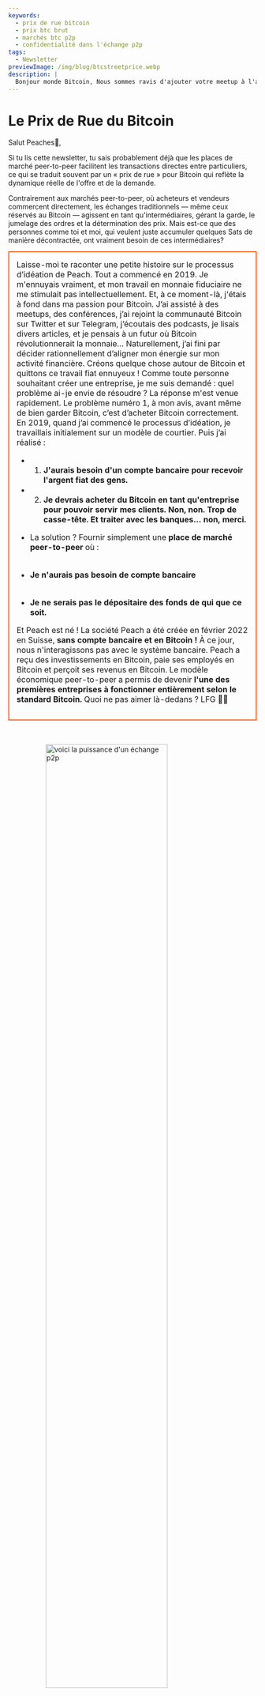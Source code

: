 ```yaml
---
keywords:
  - prix de rue bitcoin
  - prix btc brut
  - marchés btc p2p
  - confidentialité dans l'échange p2p
tags:
  - Newsletter
previewImage: /img/blog/btcstreetprice.webp
description: |
  Bonjour monde Bitcoin, Nous sommes ravis d'ajouter votre meetup à l'application Peach Bitcoin !
---
```


# Le Prix de Rue du Bitcoin

Salut Peaches🍑,

Si tu lis cette newsletter, tu sais probablement déjà que les places de marché peer-to-peer facilitent les transactions directes entre particuliers, ce qui se traduit souvent par un « prix de rue » pour Bitcoin qui reflète la dynamique réelle de l'offre et de la demande.

Contrairement aux marchés peer-to-peer, où acheteurs et vendeurs commercent directement, les échanges traditionnels — même ceux réservés au Bitcoin — agissent en tant qu'intermédiaires, gérant la garde, le jumelage des ordres et la détermination des prix. Mais est-ce que des personnes comme toi et moi, qui veulent juste accumuler quelques Sats de manière décontractée, ont vraiment besoin de ces intermédiaires?

<table style="width: 100%; max-width: 800px; margin: auto; border-collapse: collapse;">
<td style="border: 2px solid #f56522; padding: 15px; width: 60%; vertical-align: top;">
Laisse-moi te raconter une petite histoire sur le processus d’idéation de Peach. Tout a commencé en 2019. Je m'ennuyais vraiment, et mon travail en monnaie fiduciaire ne me stimulait pas intellectuellement. Et, à ce moment-là, j'étais à fond dans ma passion pour Bitcoin. J’ai assisté à des meetups, des conférences, j’ai rejoint la communauté Bitcoin sur Twitter et sur Telegram, j’écoutais des podcasts, je lisais divers articles, et je pensais à un futur où Bitcoin révolutionnerait la monnaie… Naturellement, j’ai fini par décider rationnellement d’aligner mon énergie sur mon activité financière. Créons quelque chose autour de Bitcoin et quittons ce travail fiat ennuyeux ! Comme toute personne souhaitant créer une entreprise, je me suis demandé : quel problème ai-je envie de résoudre ? La réponse m'est venue rapidement. Le problème numéro 1, à mon avis, avant même de bien garder Bitcoin, c’est d’acheter Bitcoin correctement. En 2019, quand j’ai commencé le processus d’idéation, je travaillais initialement sur un modèle de courtier. Puis j’ai réalisé :

- 1. **J'aurais besoin d'un compte bancaire pour recevoir l'argent fiat des gens.**
- 2. **Je devrais acheter du Bitcoin en tant qu'entreprise pour pouvoir servir mes clients. Non, non. Trop de casse-tête. Et traiter avec les banques… non, merci.**

- La solution ? Fournir simplement une **place de marché peer-to-peer** où :
  <br><br>
- **Je n'aurais pas besoin de compte bancaire**
  <br><br>
- **Je ne serais pas le dépositaire des fonds de qui que ce soit.**

Et Peach est né ! La société Peach a été créée en février 2022 en Suisse, **sans compte bancaire et en Bitcoin !** À ce jour, nous n'interagissons pas avec le système bancaire. Peach a reçu des investissements en Bitcoin, paie ses employés en Bitcoin et perçoit ses revenus en Bitcoin. Le modèle économique peer-to-peer a permis de devenir **l'une des premières entreprises à fonctionner entièrement selon le standard Bitcoin.** Quoi ne pas aimer là-dedans ? LFG 🍑🚀
</td>
</table>

<br><br>
<img src="/img/blog/This-is-peer-to-peer.gif" alt="voici la puissance d'un échange p2p" style="display:block; margin: auto; width: 70%;">
<br><br>

Revenons maintenant au prix de rue du Bitcoin… alias le prix peer-to-peer ! Je l'appelle le prix brut, le prix pur, le prix sans intermédiaire, le prix naturel, le prix innocent… le prix auquel un individu décide qu'à cet instant précis, en ce lieu précis et dans cette situation précise, Bitcoin vaut <X> pour lui/elle.

Le concept du prix de rue du Bitcoin n'est pas entièrement nouveau. En 2017, Clark Moody avait lancé l'indice [Bitcoin Street Price](https://bitcoin.clarkmoody.com/posts/introducing-bitcoin-street-price?) afin de suivre la valeur de Bitcoin négocié en peer-to-peer dans diverses devises locales. Cette initiative visait à offrir une représentation plus fidèle de la valeur de Bitcoin en espèces dans différentes régions. Malheureusement, ces données n'existent plus en raison du manque de soutien et de ressources, mais des plateformes comme Peach Bitcoin continuent de défendre l'idée que le prix peer-to-peer est le véritable prix de Bitcoin.

CONSULTE DÈS MAINTENANT notre [nouvelle page d'accueil](https://peachbitcoin.com/) pour découvrir l'ATH du prix de rue du Bitcoin sur Peach lors des dernières 24h / 15d / 30d en EUR, CHF, USD !  
Comment est-il calculé ? Nous prenons le prix moyen de toutes les transactions conclues sur Peach.

<div style="border: 2px solid orange; padding: 10px; text-align: center;">
    <strong>INTÉGREZ & JOUEZ</strong> avec notre API du Prix Peer-to-Peer Bitcoin :
</div>

:::buttons
[API Prix Peer-to-Peer](https://docs.peachbitcoin.com/#ath-price)
:::

DEVINEZ QUOI ? AS-TU REMARQUÉ QUE…  
Le prix du Bitcoin est **souvent plus élevé** sur le marché peer-to-peer ! Pourquoi ? Parce qu'il est brut et qu'il n'y a ni identification ni les contraintes du KYC !  
C'est pourquoi arbitrer ou vendre du Bitcoin sur Peach a beaucoup de sens. Et… **C'EST GRATUIT !!** Alors téléchargez l'application et publiez votre offre de vente dès maintenant !

<div style="text-align: center;">
  <video controls style="max-width: 100%; height: auto;">
    <source src="/img/blog/P2P-Price-promo.mp4" type="video/mp4">
    Votre navigateur ne supporte pas la balise vidéo.
  </video>
</div>

Voyez aussi ce que signifie le peer-to-peer dans la vie réelle :

Les gens échangent du Bitcoin de manière super anonyme avec de l'ESPÈCE tout en participant à des meetups Bitcoin ! Voici un meetup en France, (Bitcoin Metz!)[https://x.com/btc_metz/status/1883220185504727229?s=46]. Un grand salut à eux ! Peach facilite l'échange en fournissant l'escrow et la plateforme de découverte d'offres. Merci à BitcoinMetz pour avoir présenté Peach ! Un véritable honneur pour nous.

![](/img/blog/tradecashforsat/tradeforsat.png)

C'est tout pour moi, Peaches !

Avec mes salutations fruitées,

@ProofofSteph

Fais du stacking de Sats en peer-to-peer la norme,

Partage ton code de parrainage avec tes amis

Ils bénéficient d'un trade d'achat gratuit et toi, tu obtiens des points de parrainage à échanger contre des sats et plus encore.

## ⚠️ NOUVELLE VERSION DE PEACH, MAINTENANT DISPONIBLE 0.5.3 (265) ⚠️

:::figures 3
![financez jusqu'à 21 offres de vente instantanées](/img/blog/tradecashforsat/fundmore.png)

![ne partage jamais ta phrase secrète](/img/blog/tradecashforsat/nevershare.png)

![mode sombre sur Peach](/img/blog/tradecashforsat/darkmode.png)
:::

**NE PARTAGE JAMAIS TA SEED, PAS MÊME AVEC TA MAMAN !**

## AUTRE NOUVELLE : LE NOEUD LIGHTNING⚡ DE PEACH EST EN LIGNE !

![light peach](/img/blog/tradecashforsat/lightpeach.png)

- Consulte les détails de connexion sur Clearnet et Tor [ici](https://ln.peachbitcoin.com/embed/FHQuQDFDUngLDXY2n36R6JjP5FgLHKFNF7MDMTUHR8bX/BTC/ln)
- Notre adresse lightning est **hello@ln.peachbitcoin.com** 🤗

Peach est une très petite équipe. Toute aide et tout soutien sont grandement appréciés !  
Tu souhaites collaborer avec nous ? Nous aider à nous promouvoir ?  
Tu veux rejoindre l'équipe en tant qu'ambassadeur local ou régional de la marque Peach ? 👀  
Contacte-nous dès maintenant !

:::buttons
[Dis Bonjour !](mailto:hello@peachbitcoin.com)
:::

<table style="width: 100%; max-width: 800px; margin: auto; border-collapse: collapse;">
  <tr>
    <td style="border: 2px solid #E4572E; padding: 15px; width: 60%; vertical-align: top;">
      <div style="word-wrap: break-word; font-size: 16px; line-height: 1.5;">
        <strong>Tu es organisateur de meetup ?<br>
        Tu possèdes une boutique Bitcoin ?<br>
        Ou tu organises des événements/conférences ?</strong>
        <br><br>
        Intègre ton événement ou ta boutique dans notre app pour faciliter les échanges en ESPÈCE sur place.
        <ul>
          <li>Gagne 100% de nos revenus sur toutes les transactions en espèces réalisées lors de ton meetup !</li>
          <li>Reçois ton code de parrainage personnalisé, des goodies, flyers et tout notre soutien pour promouvoir le trading anonyme.</li>
        </ul>
        Envoie un e-mail avec <strong style="color: #E4572E;">#CASH4SATS</strong> pour obtenir toutes les infos.
      </div>
    </td>
    <td style="padding-left: 20px; width: 40%; text-align: center; vertical-align: top;">
      <img src="/img/blog/tradecashforsat/img1.png" alt="Image Meetup" style="max-width: 100%; height: auto;">
      <br><br>
      <a href="#" style="display: inline-block; background-color: #E4572E; color: white; padding: 10px 20px; text-decoration: none; font-weight: bold; border-radius: 5px;">INSCRIVE TON MEETUP SUR PEACH</a>
    </td>
  </tr>
</table>

<br><br>

![continuez à accumuler des Sats !](/img/blog/tradecashforsat/keepstacking.png)